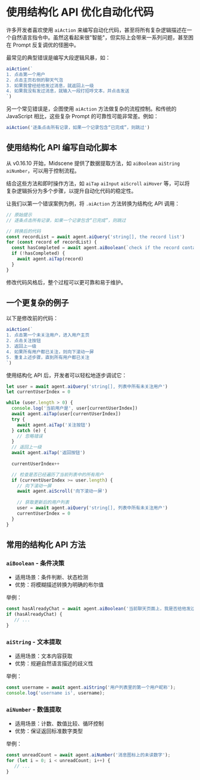 # 使用结构化 API 优化自动化代码

许多开发者喜欢使用 `aiAction` 来编写自动化代码，甚至将所有复杂逻辑描述在一个自然语言指令中。虽然这看起来很"智能"，但实际上会带来一系列问题，甚至困在 Prompt 反复调优的怪圈中。

最常见的典型错误是编写大段逻辑风暴，如：

```javascript
aiAction(`
1. 点击第一个用户
2. 点击主页右侧的聊天气泡
3. 如果我曾经给他发过消息，就返回上一级
4. 如果我没有发过消息，就输入一段打招呼文本，并点击发送
`)
```

另一个常见错误是，企图使用 `aiAction` 方法做复杂的流程控制。和传统的 JavaScript 相比，这些复杂 Prompt 的可靠性可能非常差。例如：

```javascript
aiAction('逐条点击所有记录，如果一个记录包含“已完成”，则跳过')
```

## 使用结构化 API 编写自动化脚本

从 v0.16.10 开始，Midscene 提供了数据提取方法，如 `aiBoolean` `aiString` `aiNumber`，可以用于控制流程。

结合这些方法和即时操作方法，如 `aiTap` `aiInput` `aiScroll` `aiHover` 等，可以将复杂逻辑拆分为多个步骤，以提升自动化代码的稳定性。

让我们以第一个错误案例为例，将 `.aiAction` 方法转换为结构化 API 调用：

```javascript
// 原始提示
// 逐条点击所有记录，如果一个记录包含“已完成”，则跳过

// 转换后的代码
const recordList = await agent.aiQuery('string[], the record list')
for (const record of recordList) {
  const hasCompleted = await agent.aiBoolean(`check if the record contains the text "completed"`)
  if (!hasCompleted) {
    await agent.aiTap(record)
  }
}
```

修改代码风格后，整个过程可以更可靠和易于维护。

## 一个更复杂的例子

以下是修改前的代码：

```javascript
aiAction(`
1. 点击第一个未关注用户，进入用户主页
2. 点击关注按钮
3. 返回上一级
4. 如果所有用户都已关注，则向下滚动一屏
5. 重复上述步骤，直到所有用户都已关注
`)
```

使用结构化 API 后，开发者可以轻松地逐步调试它：

```javascript
let user = await agent.aiQuery('string[], 列表中所有未关注用户')
let currentUserIndex = 0

while (user.length > 0) {
  console.log('当前用户是', user[currentUserIndex])
  await agent.aiTap(user[currentUserIndex])
  try {
    await agent.aiTap('关注按钮')
  } catch (e) {
    // 忽略错误
  }
  // 返回上一级
  await agent.aiTap('返回按钮')
  
  currentUserIndex++

  // 检查是否已经遍历了当前列表中的所有用户
  if (currentUserIndex >= user.length) {
    // 向下滚动一屏
    await agent.aiScroll('向下滚动一屏')
    
    // 获取更新后的用户列表
    user = await agent.aiQuery('string[], 列表中所有未关注用户')
    currentUserIndex = 0
  }
}
```

## 常用的结构化 API 方法

### `aiBoolean` - 条件决策

* 适用场景：条件判断、状态检测
* 优势：将模糊描述转换为明确的布尔值

举例：
```javascript
const hasAlreadyChat = await agent.aiBoolean('当前聊天页面上，我是否给他发过消息');
if (hasAlreadyChat) {
   // ...
}
```

### `aiString` - 文本提取 

* 适用场景：文本内容获取
* 优势：规避自然语言描述的歧义性

举例：
```javascript
const username = await agent.aiString('用户列表里的第一个用户昵称');
console.log('username is', username);
```

### `aiNumber` - 数值提取

* 适用场景：计数、数值比较、循环控制
* 优势：保证返回标准数字类型

举例：
```javascript
const unreadCount = await agent.aiNumber('消息图标上的未读数字');
for (let i = 0; i < unreadCount; i++) {
   // ...
}
``` 
